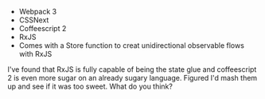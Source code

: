 - Webpack 3
- CSSNext
- Coffeescript 2
- RxJS
- Comes with a Store function to creat unidirectional observable flows with RxJS

I've found that RxJS is fully capable of being the state glue and coffeescript 2 is even more sugar on an already sugary language. Figured I'd mash them up and see if it was too sweet. What do you think? 
